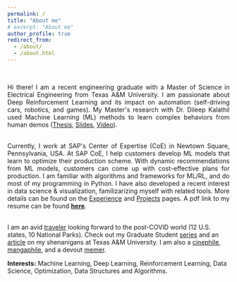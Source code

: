 ```yaml
---
permalink: /
title: "About me"
# excerpt: "About me"
author_profile: true
redirect_from: 
  - /about/
  - /about.html
---
```


<br>
<div style="text-align: justify">

<!-- For my work, I use Deep Reinforcement Learning (RL) techniques to learn profit-maximizing plans.
Prior to joining A&M, I worked on interesting research problems at the Indian Institute of Science, India.  -->

Hi there! I am a recent engineering graduate with a Master of Science in Electrical Engineering from Texas A&M University. I am passionate about Deep Reinforcement Learning and its impact on automation (self-driving cars, robotics, and games). My Master's research with Dr. Dileep Kalathil used Machine Learning (ML) methods to learn complex behaviors from human demos (<a href="https://prabhasak.github.io/files/E3-Masters_Thesis_Prabhasa_Kalkur.pdf">Thesis</a>, <a href="https://prabhasak.github.io/files/E3-Masters_Thesis_Prabhasa_Kalkur_Slides.pdf">Slides</a>, <a href="https://vimeo.com/472405835">Video</a>). <br><br>

Currently, I work at SAP's Center of Expertise (CoE) in Newtown Square, Pennsylvania, USA. At SAP CoE, I help customers develop ML models that learn to optimize their production scheme. With dynamic recommendations from ML models, customers can come up with cost-effective plans for production. I am familiar with algorithms and frameworks for ML/RL, and do most of my programming in Python. I have also developed a recent interest in data science & visualization, familizarizing myself with related tools. More details can be found on the <a href="http://prabhasak.github.io/experience">Experience</a> and <a href="http://prabhasak.github.io/projects">Projects</a> pages. A pdf link to my resume can be found <a href="https://prabhasak.github.io/files/Resume_Prabhasa_Kalkur.pdf"><b>here</b></a>. <br><br>

</div>

I am an avid [traveler](https://maps.app.goo.gl/ipaCcLzR6YeV8AjHA) looking forward to the post-COVID world (12 U.S. states, 10 National Parks). Check out my Graduate Student [series](https://www.instagram.com/explore/tags/talesattamu/) and an [article](https://engineering.tamu.edu/news/2019/05/balancing-engineering-and-creativity.html) on my shenanigans at Texas A&M University. I am also a [cinephile](https://letterboxd.com/prabhasa/), [mangaphile](https://myanimelist.net/profile/prabhasa), and a devout [memer](https://www.facebook.com/Scratchpad.IGSA/photos/a.534487949954447/2212542242149001/).

**Interests:** Machine Learning, Deep Learning, Reinforcement Learning, Data Science, Optimization, Data Structures and Algorithms.

